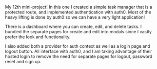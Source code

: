 My 12th mini-project! In this one I created a simple task manager that is a protected route, and implemented authentication with auth0. Most of the heavy lifting is done by auth0 so we can have a very light application!

There is a dashboard where you can create, edit, and delete tasks. I bundled the separate pages for create and edit into modals since I vastly prefer the look and functionality.  

I also added both a provider for auth context as well as a login page and logout button. All interface with auth0, and I am taking advantage of their hosted login to remove the need for separate pages for logout, password reset and sign up. 